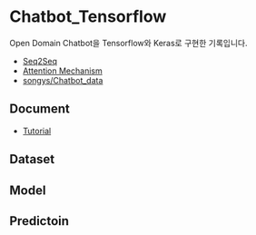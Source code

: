 # Chatbot_Tensorflow

Open Domain Chatbot을 Tensorflow와 Keras로 구현한 기록입니다.

- [Seq2Seq]([https://www.tensorflow.org/api_docs/python/tf/keras/Model](https://www.tensorflow.org/api_docs/python/tf/keras/Model))
- [Attention Mechanism]([https://www.tensorflow.org/api_docs/python/tf/keras/layers/Attention](https://www.tensorflow.org/api_docs/python/tf/keras/layers/Attention))
- [songys/Chatbot_data]([https://github.com/songys/Chatbot_data](https://github.com/songys/Chatbot_data))

## Document
- [Tutorial](https://github.com/Chat-with-U/chatbot-tensorflow/tree/master/docs/Tutorial.md)

## Dataset

## Model

## Predictoin
